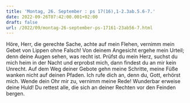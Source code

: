 ```yaml
---
title: 'Montag, 26. September : ps 17(16),1-2.3ab.5.6-7.'
date: 2022-09-26T07:42:00.001+02:00
draft: false
url: /2022/09/montag-26-september-ps-17161-23ab56-7.html
---
```


Höre, Herr, die gerechte Sache, achte auf mein Flehen, vernimm mein Gebet von Lippen ohne Falsch! Von deinem Angesicht ergehe mein Urteil; denn deine Augen sehen, was recht ist. Prüfst du mein Herz, suchst du mich heim in der Nacht und erprobst mich, dann findest du an mir kein Unrecht. Auf dem Weg deiner Gebote gehn meine Schritte, meine Füße wanken nicht auf deinen Pfaden. Ich rufe dich an, denn du, Gott, erhörst mich. Wende dein Ohr mir zu, vernimm meine Rede! Wunderbar erweise deine Huld! Du rettest alle, die sich an deiner Rechten vor den Feinden bergen.